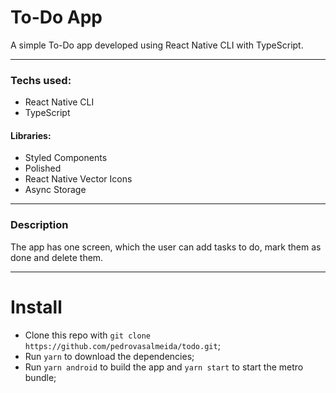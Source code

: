 # To-Do App

A simple To-Do app developed using React Native CLI with TypeScript.

---

### Techs used:

- React Native CLI
- TypeScript

#### Libraries:
- Styled Components
- Polished
- React Native Vector Icons
- Async Storage

---

### Description

The app has one screen, which the user can add tasks to do, mark them as done and delete them.

---

# Install

- Clone this repo with `git clone https://github.com/pedrovasalmeida/todo.git`;
- Run `yarn` to download the dependencies;
- Run `yarn android` to build the app and `yarn start` to start the metro bundle;
